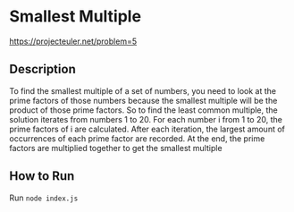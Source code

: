 # Smallest Multiple

https://projecteuler.net/problem=5

## Description

To find the smallest multiple of a set of numbers, you need to look at the prime factors of those numbers because the smallest multiple will be the product of those prime factors. So to find the least common multiple, the solution iterates from numbers 1 to 20. For each number i from 1 to 20, the prime factors of i are calculated. After each
iteration, the largest amount of occurrences of each prime factor are recorded. At the end, the prime factors are multiplied together to get the smallest multiple


## How to Run

Run `node index.js`
